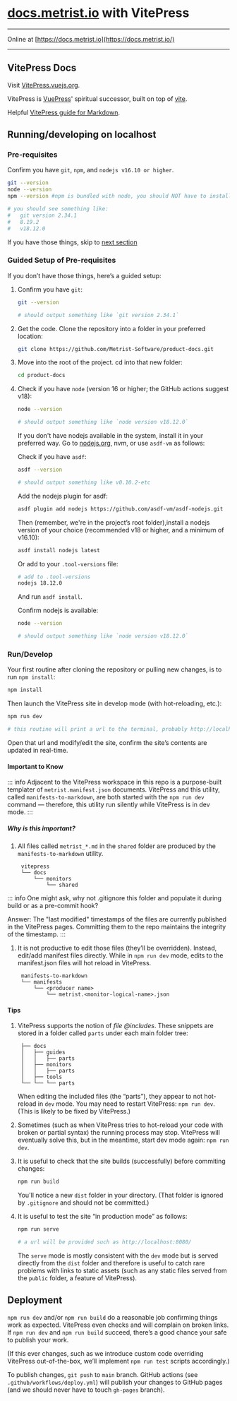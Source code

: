 # [docs.metrist.io](https://docs.metrist.io/) with VitePress

---

Online at [https://docs.metrist.io](https://docs.metrist.io/)

---

## VitePress Docs

Visit [VitePress.vuejs.org](https://VitePress.vuejs.org).

VitePress is [VuePress](https://vuepress.vuejs.org)' spiritual successor, built on top of [vite](https://github.com/vitejs/vite).

Helpful [VitePress guide for Markdown](https://vitepress.vuejs.org/guide/markdown).

## Running/developing on localhost

### Pre-requisites

Confirm you have `git`, `npm`, and `nodejs v16.10 or higher`.

```sh
git --version
node --version
npm --version #npm is bundled with node, you should NOT have to install it separately

# you should see something like:
#   git version 2.34.1
#   8.19.2
#   v18.12.0
```

If you have those things, skip to [next section](#rundevelop)

### Guided Setup of Pre-requisites

If you don’t have those things, here’s a guided setup:

1. Confirm you have `git`:

	```sh
	git --version

	# should output something like `git version 2.34.1`
	```

1. Get the code. Clone the repository into a folder in your preferred location:

	```sh
	git clone https://github.com/Metrist-Software/product-docs.git
	```

1. Move into the root of the project. cd into that new folder:

	```sh
	cd product-docs
	```

1. Check if you have `node` (version 16 or higher; the GitHub actions suggest v18):

	```sh
	node --version

	# should output something like `node version v18.12.0`
	```

	If you don't have nodejs available in the system, install it in your preferred way. Go to [nodejs.org](https://nodejs.org/en/download/), nvm, or use `asdf-vm` as follows:

	Check if you have `asdf`:

	```sh
	asdf --version

	# should output something like v0.10.2-etc
	```

	Add the nodejs plugin for asdf:

	```sh
	asdf plugin add nodejs https://github.com/asdf-vm/asdf-nodejs.git
	```

	Then (remember, we're in the project’s root folder),install a nodejs version of your choice (recommended v18 or higher, and a minimum of v16.10):

	```sh
	asdf install nodejs latest
	```

	Or add to your `.tool-versions` file:

	```sh
	# add to .tool-versions
	nodejs 18.12.0
	```

	And run `asdf install`.

	Confirm nodejs is available:

	```sh
	node --version

	# should output something like `node version v18.12.0`
	```

### Run/Develop

Your first routine after cloning the repository or pulling new changes, is to run `npm install`:

```sh
npm install
```

Then launch the VitePress site in develop mode (with hot-reloading, etc.):

```sh
npm run dev

# this routine will print a url to the terminal, probably http://localhost:5173
```

Open that url and modify/edit the site, confirm the site’s contents are updated in real-time.

#### Important to Know

::: info
Adjacent to the VitePress workspace in this repo is a purpose-built templater of `metrist.manifest.json` documents. VitePress and this utility, called `manifests-to-markdown`, are both started with the `npm run dev` command — therefore, this utility run silently while VitePress is in dev mode.
:::

##### Why is this important?

1. All files called `metrist_*.md` in the `shared` folder are produced by the `manifests-to-markdown` utility.

		vitepress
		└── docs
		    └── monitors
		        └── shared

::: info
One might ask, why not .gitignore this folder and populate it during build or as a pre-commit hook?

Answer: The "last modified" timestamps of the files are currently published in the VitePress pages. Committing them to the repo maintains the integrity of the timestamp.
:::


1. It is not productive to edit those files (they’ll be overridden). Instead, edit/add manifest files directly. While in `npm run dev` mode, edits to the manifest.json files will hot reload in VitePress.

		manifests-to-markdown
		└── manifests
		    └── <producer name>
		        └── metrist.<monitor-logical-name>.json

#### Tips

1. VitePress supports the notion of _file @includes_. These snippets are stored in a folder called `parts` under each main folder tree:

		├── docs
		│   ├── guides
		│   │   ├── parts
		│   ├── monitors
		│   │   ├── parts
		│   ├── tools
		└── └── └── parts

	When editing the included files (the “parts”), they appear to not hot-reload in `dev` mode. You may need to restart VitePress: `npm run dev`. (This is likely to be fixed by VitePress.)

1. Sometimes (such as when VitePress tries to hot-reload your code with broken or partial syntax) the running process may stop. VitePress will eventually solve this, but in the meantime, start dev mode again: `npm run dev`.

1. It is useful to check that the site builds (successfully) before commiting changes:

	```sh
	npm run build
	```

	You'll notice a new `dist` folder in your directory. (That folder is ignored by `.gitignore` and should not be committed.)

1. It is useful to test the site “in production mode” as follows:

	```sh
	npm run serve

	# a url will be provided such as http://localhost:8080/
	```

	The `serve` mode is mostly consistent with the `dev` mode but is served directly from the `dist` folder and therefore is useful to catch rare problems with links to static assets (such as any static files served from the `public` folder, a feature of VitePress).

## Deployment

`npm run dev` and/or `npm run build` do a reasonable job confirming things work as expected. VitePress even checks and will complain on broken links. If `npm run dev` and `npm run build` succeed, there’s a good chance your safe to publish your work.

(If this ever changes, such as we introduce custom code overriding VitePress out-of-the-box, we’ll implement `npm run test` scripts accordingly.)

To publish changes, `git push` to `main` branch. GitHub actions (see `.github/workflows/deploy.yml`) will publish your changes to GitHub pages (and we should never have to touch `gh-pages` branch).
